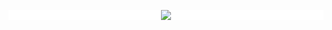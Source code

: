 <p align="center" style="background-color: #fff;">
  <img src="https://github-readme-streak-stats.herokuapp.com?user=alingavriliuc&hide_border=true)](https://git.io/streak-stats">
</p>

